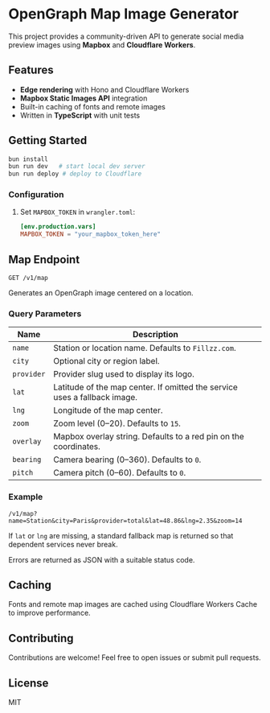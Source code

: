 # OpenGraph Map Image Generator

This project provides a community-driven API to generate social media preview images using **Mapbox** and **Cloudflare Workers**.

## Features

- **Edge rendering** with Hono and Cloudflare Workers
- **Mapbox Static Images API** integration
- Built-in caching of fonts and remote images
- Written in **TypeScript** with unit tests

## Getting Started

```bash
bun install
bun run dev   # start local dev server
bun run deploy # deploy to Cloudflare
```

### Configuration

1. Set `MAPBOX_TOKEN` in `wrangler.toml`:
   ```toml
   [env.production.vars]
   MAPBOX_TOKEN = "your_mapbox_token_here"
   ```

## Map Endpoint

`GET /v1/map`

Generates an OpenGraph image centered on a location.

### Query Parameters

| Name       | Description                                                               |
| ---------- | ------------------------------------------------------------------------- |
| `name`     | Station or location name. Defaults to `Fillzz.com`.                       |
| `city`     | Optional city or region label.                                            |
| `provider` | Provider slug used to display its logo.                                   |
| `lat`      | Latitude of the map center. If omitted the service uses a fallback image. |
| `lng`      | Longitude of the map center.                                              |
| `zoom`     | Zoom level (0–20). Defaults to `15`.                                      |
| `overlay`  | Mapbox overlay string. Defaults to a red pin on the coordinates.          |
| `bearing`  | Camera bearing (0–360). Defaults to `0`.                                  |
| `pitch`    | Camera pitch (0–60). Defaults to `0`.                                     |

### Example

```
/v1/map?name=Station&city=Paris&provider=total&lat=48.86&lng=2.35&zoom=14
```

If `lat` or `lng` are missing, a standard fallback map is returned so that dependent services never break.

Errors are returned as JSON with a suitable status code.

## Caching

Fonts and remote map images are cached using Cloudflare Workers Cache to improve performance.

## Contributing

Contributions are welcome! Feel free to open issues or submit pull requests.

## License

MIT
